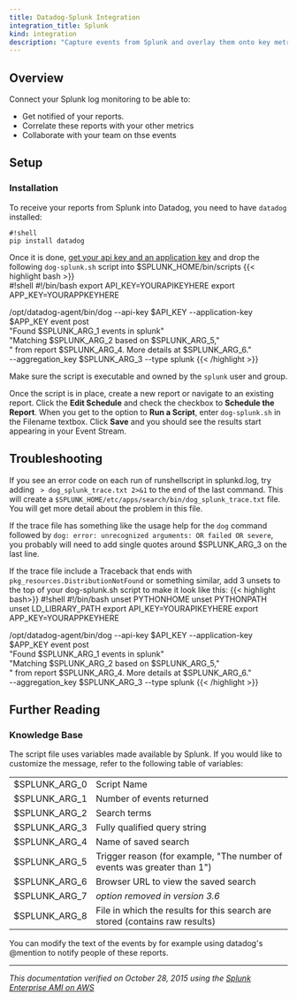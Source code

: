 ```yaml
---
title: Datadog-Splunk Integration
integration_title: Splunk
kind: integration
description: "Capture events from Splunk and overlay them onto key metrics graphs."
---
```



## Overview

Connect your Splunk log monitoring to be able to:

* Get notified of your reports. 
* Correlate these reports with your other metrics
* Collaborate with your team on thse events 

## Setup
### Installation

To receive your reports from Splunk into Datadog, you need to have ```datadog``` installed:

    #!shell
    pip install datadog


Once it is done, [get your api key and an application key](https://app.datadoghq.com/account/settings#api) and drop the following ```dog-splunk.sh``` script into $SPLUNK_HOME/bin/scripts
{{< highlight bash >}}    
#!shell
#!/bin/bash
export API_KEY=YOURAPIKEYHERE
export APP_KEY=YOURAPPKEYHERE

/opt/datadog-agent/bin/dog --api-key $API_KEY --application-key $APP_KEY event post \
"Found $SPLUNK_ARG_1 events in splunk" \
"Matching $SPLUNK_ARG_2 based on $SPLUNK_ARG_5," \
" from report $SPLUNK_ARG_4. More details at $SPLUNK_ARG_6." \
 --aggregation_key $SPLUNK_ARG_3 --type splunk
{{< /highlight >}}    

Make sure the script is executable and owned by the ```splunk``` user and group. 

Once the script is in place, create a new report or navigate to an existing report. Click the **Edit Schedule** and check the checkbox to **Schedule the Report**. When you get to the option to **Run a Script**, enter ```dog-splunk.sh``` in the Filename textbox. Click **Save** and you should see the results start appearing in your Event Stream. 


## Troubleshooting

If you see an error code on each run of runshellscript in splunkd.log, try adding ``` > dog_splunk_trace.txt 2>&1``` to the end of the last command. This will create a ```$SPLUNK_HOME/etc/apps/search/bin/dog_splunk_trace.txt``` file. You will get more detail about the problem in this file.

If the trace file has something like the usage help for the ```dog``` command followed by ```dog: error: unrecognized arguments: OR failed OR severe```, you probably will need to add single quotes around $SPLUNK_ARG_3 on the last line. 

If the trace file include a Traceback that ends with ```pkg_resources.DistributionNotFound``` or something similar, add 3 unsets to the top of your dog-splunk.sh script to make it look like this:
{{< highlight bash>}}
#!shell
#!/bin/bash
unset PYTHONHOME
unset PYTHONPATH
unset LD_LIBRARY_PATH
export API_KEY=YOURAPIKEYHERE
export APP_KEY=YOURAPPKEYHERE

/opt/datadog-agent/bin/dog --api-key $API_KEY --application-key $APP_KEY event post \
"Found $SPLUNK_ARG_1 events in splunk" \
"Matching $SPLUNK_ARG_2 based on $SPLUNK_ARG_5," \
" from report $SPLUNK_ARG_4. More details at $SPLUNK_ARG_6." \
 --aggregation_key $SPLUNK_ARG_3 --type splunk
{{< /highlight >}}


## Further Reading
### Knowledge Base
The script file uses variables made available by Splunk. If you would like to customize the message, refer to the following table of variables:

|               |                                                                               |
| :------------ |:------------------------------------------------------------------------------|
| $SPLUNK_ARG_0 | Script Name                                                                   |
| $SPLUNK_ARG_1 | Number of events returned                                                     |
| $SPLUNK_ARG_2 | Search terms                                                                  |
| $SPLUNK_ARG_3 | Fully qualified query string                                                  |
| $SPLUNK_ARG_4 | Name of saved search                                                          |
| $SPLUNK_ARG_5 | Trigger reason (for example, "The number of events was greater than 1")       |
| $SPLUNK_ARG_6 | Browser URL to view the saved search                                          |
| $SPLUNK_ARG_7 | *option removed in version 3.6*                                               |
| $SPLUNK_ARG_8 | File in which the results for this search are stored (contains raw results)   |


You can modify the text of the events by for example using datadog's @mention to notify people of these reports.


------

*This documentation verified on October 28, 2015 using the [Splunk Enterprise AMI on AWS](https://aws.amazon.com/marketplace/pp/B00PUXWXNE/ref=sp_mpg_product_title?ie=UTF8&sr=0-3)*
